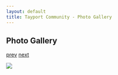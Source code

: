 ```yaml
---
layout: default
title: Tayport Community - Photo Gallery
---
```

## Photo Gallery

[prev](http://tayport.org.uk/photo/157) [next](http://tayport.org.uk/photo/159)

![ ](http://tayport.org.uk/media/158.jpg " ")


